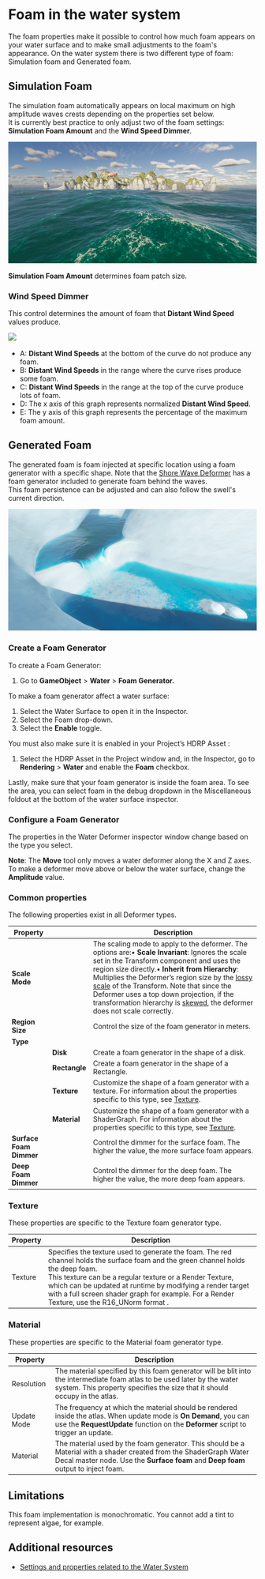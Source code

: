 # Foam in the water system

The foam properties make it possible to control how much foam appears on your water surface and to make small adjustments to the foam's appearance.
On the water system there is two different type of foam: Simulation foam and Generated foam. 

## Simulation Foam

The simulation foam automatically appears on local maximum on high amplitude waves crests depending on the properties set below.  
It is currently best practice to only adjust two of the foam settings: **Simulation Foam Amount** and the **Wind Speed Dimmer**.

![](Images/watersystem-simulation-foam.png)

**Simulation Foam Amount** determines foam patch size.
### Wind Speed Dimmer
This control determines the amount of foam that **Distant Wind Speed** values produce.

![](Images/water-foam-dimmer.png)<br/>
* A: **Distant Wind Speeds** at the bottom of the curve do not produce any foam.
* B: **Distant Wind Speeds** in the range where the curve rises produce some foam.
* C: **Distant Wind Speeds** in the range at the top of the curve produce lots of foam.
* D: The x axis of this graph represents normalized **Distant Wind Speed**.
* E: The y axis of this graph represents the percentage of the maximum foam amount.

## Generated Foam

The generated foam is foam injected at specific location using a foam generator with a specific shape. 
Note that the [Shore Wave Deformer](WaterSystem-waterdeformer.md#deformer-type-shorewave) has a foam generator included to generate foam behind the waves.   
This foam persistence can be adjusted and can also follow the swell's current direction.

![](Images/watersystem-generated-foam.png)

### Create a Foam Generator

To create a Foam Generator:

1. Go to **GameObject** > **Water** > **Foam Generator.**

To make a foam generator affect a water surface:

1. Select the Water Surface to open it in the Inspector.
2. Select the Foam drop-down.
3. Select the **Enable** toggle.

You must also make sure it is enabled in your Project’s HDRP Asset :

1. Select the HDRP Asset in the Project window and, in the Inspector, go to **Rendering** > **Water** and enable the **Foam** checkbox.

Lastly, make sure that your foam generator is inside the foam area. To see the area, you can select foam in the debug dropdown in the Miscellaneous foldout at the bottom of the water surface inspector.

<a name="deformer-type"></a>

### Configure a Foam Generator

The properties in the Water Deformer inspector window change based on the type you select.

**Note**: The **Move** tool only moves a water deformer along the X and Z axes. To make a deformer move above or below the water surface, change the **Amplitude** value.

### Common properties

The following properties exist in all Deformer types.

| **Property**    |                | **Description**                                              |
| --------------- | -------------- | ------------------------------------------------------------ |
| **Scale Mode**  |                | The scaling mode to apply to the deformer. The options are:• **Scale Invariant**: Ignores the scale set in the Transform component and uses the region size directly.• **Inherit from Hierarchy**: Multiplies the Deformer’s region size by the [lossy scale](https://docs.unity3d.com/ScriptReference/Transform-lossyScale.html) of the Transform. Note that since the Deformer uses a top down projection, if the transformation hierarchy is [skewed](https://docs.unity3d.com/Manual/class-Transform.html), the deformer does not scale correctly. |
| **Region Size** |                | Control the size of the foam generator in meters.                  |
| **Type**        |                |                                                              |
|                 | **Disk**     | Create a foam generator in the shape of a disk.                  |
|                 | **Rectangle**        | Create a foam generator in the shape of a Rectangle. |
|                 | **Texture**    | Customize the shape of a foam generator with a texture. For information about the properties specific to this type, see [Texture](#foam-generator-type-texture). |
|                 | **Material**   | Customize the shape of a foam generator with a ShaderGraph. For information about the properties specific to this type, see [Texture](#foam-generator-type-material). |
| **Surface Foam Dimmer**   |                | Control the dimmer for the surface foam. The higher the value, the more surface foam appears.                     |
| **Deep Foam Dimmer**   |                | Control the dimmer for the deep foam. The higher the value, the more deep foam appears.                     |

<a name="foam-generator-type-texture"></a>

### Texture

These properties are specific to the Texture foam generator type.

| **Property** | **Description**                                              |
| ------------ | ------------------------------------------------------------ |
| Texture      | Specifies the texture used to generate the foam. The red channel holds the surface foam and the green channel holds the deep foam.<br>This texture can be a regular texture or a Render Texture, which can be updated at runtime by modifying a render target with a full screen shader graph for example. For a Render Texture, use the R16_UNorm format . |

<a name="deformer-type-material"></a>

### Material

These properties are specific to the Material foam generator type.

| **Property** | **Description**                                              |
| ------------ | ------------------------------------------------------------ |
| Resolution   | The material specified by this foam generator will be blit into the intermediate foam atlas to be used later by the water system. This property specifies the size that it should occupy in the atlas. |
| Update Mode  | The frequency at which the material should be rendered inside the atlas. When update mode is **On Demand**, you can use the **RequestUpdate** function on the **Deformer** script to trigger an update.  |
| Material      | The material used by the foam generator. This should be a Material with a shader created from the ShaderGraph Water Decal master node. Use the **Surface foam** and **Deep foam** output to inject foam. |


## Limitations
This foam implementation is monochromatic. You cannot add a tint to represent algae, for example.

## Additional resources
* <a href="settings-and-properties-related-to-the-water-system.md">Settings and properties related to the Water System</a>